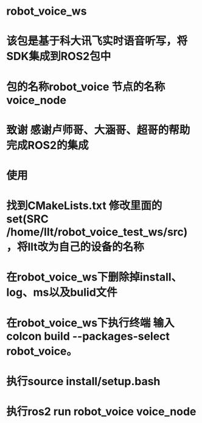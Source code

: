 # robot_voice_ws
# 该包是基于科大讯飞实时语音听写，将SDK集成到ROS2包中
# 包的名称robot_voice 节点的名称voice_node
# 致谢 感谢卢师哥、大涵哥、超哥的帮助完成ROS2的集成

# 使用
# 找到CMakeLists.txt 修改里面的set(SRC /home/llt/robot_voice_test_ws/src)，将llt改为自己的设备的名称
# 在robot_voice_ws下删除掉install、log、ms以及bulid文件
# 在robot_voice_ws下执行终端 输入colcon build --packages-select robot_voice。
# 执行source install/setup.bash
# 执行ros2 run robot_voice voice_node
